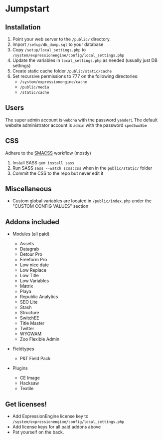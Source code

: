 # Jumpstart

## Installation

1. Point your web server to the `/public/` directory.
2. Import `/setup/db_dump.sql` to your database
3. Copy `/setup/local_settings.php` to `/system/expressionengine/config/local_settings.php`
4. Update the variables in `local_settings.php` as needed (usually just DB settings)
5. Create static cache folder `/public/static/cache`
6. Set recursive permissions to 777 on the following directories:
	- `/system/expressionengine/cache`
    - `/public/media`
	- `/static/cache`

## Users

The super admin account is `webdna` with the password `yander1`
The default website administrator account is `admin` with the password `sped5wo8be`


## CSS

Adhere to the [SMACSS](http://smacss.com/) workflow (mostly)

1. Install SASS `gem install sass`
2. Run SASS `sass --watch scss:css` when in the `public/static/` folder
3. Commit the CSS to the repo but never edit it


## Miscellaneous

- Custom global variables are located in `/public/index.php` under the "CUSTOM CONFIG VALUES" section


## Addons included

- Modules (all paid)
    - Assets
    - Datagrab
    - Detour Pro
    - Freeform Pro
    - Low nice date
    - Low Replace
    - Low Title
    - Low Variables
    - Matrix
    - Playa
    - Republic Analytics
    - SEO Lite
    - Stash
    - Structure
    - SwitchEE
    - Title Master
    - Twitter
    - WYGWAM
    - Zoo Flexible Admin

- Fieldtypes
    - P&T Field Pack

- Plugins
    - CE Image
    - Hacksaw
    - Textile


## Get licenses!

- Add ExpressionEngine license key to `/system/expressionengine/config/local_settings.php`
- Add license keys for all paid addons above
- Pat yourself on the back.